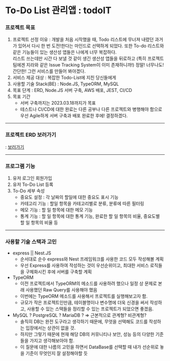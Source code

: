 <h1>To-Do List 관리앱 : todoIT</h1>

<h3 >프로젝트 목표</h3>
<ol>
    <li>프로젝트 선정 이유 : 개발을 처음 시작했을 때, Todo 리스트에 무너져 내렸던 과거가 있어서 다시 한 번 도전!한다는 마인드로 선택하게 되었다. 또한 To-do 리스트와 같은 기능들이 있는 생산성 앱들은 나에게 너무 복잡하다. <br>
        리스트 쓰는데만 시간 다 보낼 것 같이 생긴 생산성 앱들을 뒤로하고 (특히 프로젝트 팀에겐 지라와 같은 Issue Tracking System이 이미 존재하니까!) 정말! 너무나도! 간단한! 그런 서비스를 만들어 봐야겠다.
    <li>서비스 제공 대상 : 복잡한 Todo-List에 지친 당신들에게
    <li>사용할 기술 Stack(BE) : Node.JS, TypeORM, MySQL
    <li>목표 단계 : ERD, Node.JS 서버 구축, AWS 배포, JEST, CI/CD 
    <li>목표 기간 
        <ul>
            <li>서버 구축까지는 2023.03.18까지가 목표
            <li>테스트나 CI/CD에 대한 완료는 다른 공부나 다른 프로젝트와 병행해야 함으로 우선 Agile하게 서버 구축과 배포 완료한 후에! 결정하겠다.
        </ul>
</ol>

---

<h3>프로젝트 ERD 보러가기</h3>
          : <a href='https://dbdiagram.io/d/64031de5296d97641d856280'> 보러가기</a>

---

<h3>프로그램 기능</h3>
<ol>
    <li> 유저 로그인 회원가입
    <li> 유저 To-Do List 등록
    <li> To-Do 세부 속성 
        <ul>
            <li>중요도 설정 : 각 날짜의 할일에 대한 중요도 표시 기능
            <li>카테고리 기능 : 할일 항목을 카테고리별로 분류, 분류에 따른 필터링
            <li>메모 기능 : 할 일 항목에 대한 메모 기능
            <li>통계 기능 : 할 일 항목에 대한 통계 기능, 완료한 할 일 항목의 비율, 중요도별 할 일 항목의 비율 등
        </ul>
</ol>

---

<div>
    <h3>사용할 기술 스택과 고민</h3>
    <ul>
        <li> express || Nest.JS
        <ul>
            <li>순서대로 순수 express와 Nest 프레임워크를 사용한 코드 모두 작성해볼 계획
            <li>우선 Express를 사용하여 작성하는 것이 우선순위이고, 최대한 서비스 로직들을 구체화시킨 후에 서버를 구축할 계획
        </ul>
        <li> TypeORM
        <ul>
         <li>이전 프로젝트에서 TypeORM의 메소드를 사용하려 했으나 일정 상 문제로 본래 사용했던 Raw Query를 사용해야 했음
         <li>이번에는 TypeORM 메소드를 사용해서 프로젝트를 실행해보고자 함.
         <li>규모가 작은 프로젝트인만큼, 테이블명이나 변수명에 더욱 신경을 써서 작성하고, 사용할 수 있는 스택들을 정리할 수 있는 프로젝트가 되었으면 좋겠음.
         </ul>
        <li>MySQL ? PostgreSQL ? MariaDB ? => 근본적으로 관계형? 비관계형?
         <ul>
        <li>솔직히 DB는 완전 도구라고 생각하기 때문에, 무엇을 선택해도 코드를 작성하는 입장에서는 상관이 없을 것. <li>하지만 그렇기 때문에 현재 해당 DB의 커뮤니티나 보안, 성능 등의 다양한 기준들을 가지고 생각해보아야 함.
        <li>이 질문에 대한 나름의 고민을 하면서 DataBase를 선택할 때 내가 선순위로 놓을 기준이 무엇인지 잘 설정해야할 듯
         </ul>
    </ul>

</div>
